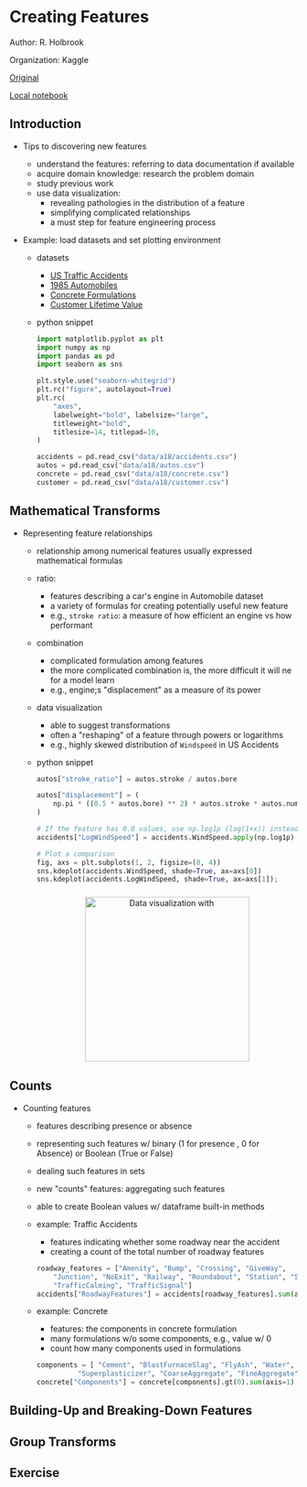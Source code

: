 # Creating Features

Author: R. Holbrook

Organization: Kaggle

[Original](https://www.kaggle.com/ryanholbrook/creating-features)

[Local notebook](src/a18c-creating-features.ipynb.ipynb)


## Introduction

+ Tips to discovering new features
  + understand the features: referring to data documentation if available
  + acquire domain knowledge: research the problem domain
  + study previous work
  + use data visualization:
    + revealing pathologies in the distribution of a feature
    + simplifying complicated relationships
    + a must step for feature engineering process

+ Example: load datasets and set plotting environment
  + datasets
    + [US Traffic Accidents](https://www.kaggle.com/sobhanmoosavi/us-accidents)
    + [1985 Automobiles](https://www.kaggle.com/toramky/automobile-dataset)
    + [Concrete Formulations](https://www.kaggle.com/sinamhd9/concrete-comprehensive-strength)
    + [Customer Lifetime Value](https://www.kaggle.com/pankajjsh06/ibm-watson-marketing-customer-value-data)
  + python snippet

    ```python
    import matplotlib.pyplot as plt
    import numpy as np
    import pandas as pd
    import seaborn as sns

    plt.style.use("seaborn-whitegrid")
    plt.rc("figure", autolayout=True)
    plt.rc(
        "axes",
        labelweight="bold", labelsize="large",
        titleweight="bold",
        titlesize=14, titlepad=10,
    )

    accidents = pd.read_csv("data/a18/accidents.csv")
    autos = pd.read_csv("data/a18/autos.csv")
    concrete = pd.read_csv("data/a18/concrete.csv")
    customer = pd.read_csv("data/a18/customer.csv")
    ```

## Mathematical Transforms

+ Representing feature relationships
  + relationship among numerical features usually expressed mathematical formulas
  + ratio:
    + features describing a car's engine in Automobile dataset
    + a variety of formulas for creating potentially useful new feature
    + e.g., `stroke ratio`: a measure of how efficient an engine vs how performant
  + combination
    + complicated formulation among features
    + the more complicated combination is, the more difficult it will ne for a model learn
    + e.g., engine;s "displacement" as a measure of its power
  + data visualization
    + able to suggest transformations
    + often a "reshaping" of a feature through powers or logarithms
    + e.g., highly skewed distribution of `Windspeed` in US Accidents
  + python snippet

    ```python
    autos["stroke_ratio"] = autos.stroke / autos.bore

    autos["displacement"] = (
        np.pi * ((0.5 * autos.bore) ** 2) * autos.stroke * autos.num_of_cylinders
    )

    # If the feature has 0.0 values, use np.log1p (log(1+x)) instead of np.log
    accidents["LogWindSpeed"] = accidents.WindSpeed.apply(np.log1p)

    # Plot a comparison
    fig, axs = plt.subplots(1, 2, figsize=(8, 4))
    sns.kdeplot(accidents.WindSpeed, shade=True, ax=axs[0])
    sns.kdeplot(accidents.LogWindSpeed, shade=True, ax=axs[1]);
    ```

    <figure style="margin: 0.5em; text-align: center;">
      <img style="margin: 0.1em; padding-top: 0.5em; width: 30vw;"
        onclick= "window.open('https://www.kaggle.com/ryanholbrook/creating-features')"
        src    = "https://bit.ly/3e0Yjjc"
        alt    = "Data visualization with "
        title  = "Data visualization with "
      />
    </figure>


## Counts

+ Counting features
  + features describing presence or absence
  + representing such features w/ binary (1 for presence , 0 for Absence) or Boolean (True or False)
  + dealing such features in sets
  + new "counts" features: aggregating such features
  + able to create Boolean values w/ dataframe built-in methods
  + example: Traffic Accidents
    + features indicating whether some roadway near the accident
    + creating a count of the total number of roadway features

    ```python
    roadway_features = ["Amenity", "Bump", "Crossing", "GiveWay",
        "Junction", "NoExit", "Railway", "Roundabout", "Station", "Stop",
        "TrafficCalming", "TrafficSignal"]
    accidents["RoadwayFeatures"] = accidents[roadway_features].sum(axis=1)
    ```

  + example: Concrete
    + features: the components in concrete formulation
    + many formulations w/o some components, e.g., value w/ 0
    + count how many components used in formulations

    ```python
    components = [ "Cement", "BlastFurnaceSlag", "FlyAsh", "Water",
              "Superplasticizer", "CoarseAggregate", "FineAggregate"]
    concrete["Components"] = concrete[components].gt(0).sum(axis=1)
    ```



## Building-Up and Breaking-Down Features





## Group Transforms





## Exercise





